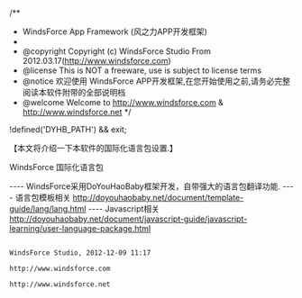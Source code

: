 /**
 * WindsForce App Framework (风之力APP开发框架)
 *
 * @copyright    Copyright (c) WindsForce Studio From 2012.03.17(http://www.windsforce.com)
 * @license        This is NOT a freeware, use is subject to license terms
 * @notice         欢迎使用 WindsForce APP开发框架,在您开始使用之前,请务必完整阅读本软件附带的全部说明档
 * @welcome     Welcome to http://www.windsforce.com & http://www.windsforce.net
 */

!defined('DYHB_PATH') && exit;

【本文将介绍一下本软件的国际化语言包设置.】

WindsForce 国际化语言包

---- WindsForce采用DoYouHaoBaby框架开发，自带强大的语言包翻译功能.
    ---- 语言包模板相关 http://doyouhaobaby.net/document/template-guide/lang/lang.html
    ---- Javascript相关  http://doyouhaobaby.net/document/javascript-guide/javascript-learning/user-language-package.html


                                                                                                                                    WindsForce Studio, 2012-12-09 11:17
                                                                                                                                    http://www.windsforce.com
                                                                                                                                    http://www.windsforce.net